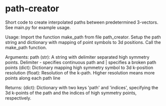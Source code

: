 # path-creator
Short code to create interpolated paths between predetermined 3-vectors. See main.py for example usage.

Usage:
Import the function make_path from file path_creator. 
Setup the path string and dictionary with mapping of point symbols to 3d positions.
Call the make_path function.

  Arguments:
    path (str): A string with delimiter separated high symmetry points.
                Delimiter - specifies continuous path and | specifies a broken path
    points (dict): Dictionary mapping high symmetry symbol to 3d k-position
    resolution (float): Resolution of the k-path. Higher resolution means more points along each path line

  Returns:
    (dict): Dictionary with two keys 'path' and 'indices', specifying the 3d k-points of the path and the indices of high symmetry points, respectively.

